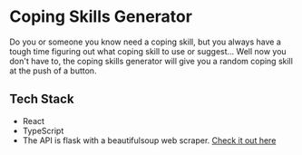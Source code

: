 # Coping Skills Generator

Do you or someone you know need a coping skill, but you always have a tough time figuring out what coping skill to use or suggest...
Well now you don't have to, the coping skills generator will give you a random coping skill at the push of a button.

## Tech Stack
* React
* TypeScript
* The API is flask with a beautifulsoup web scraper. [Check it out here](https://github.com/zbarovsky/coping-skill-api)